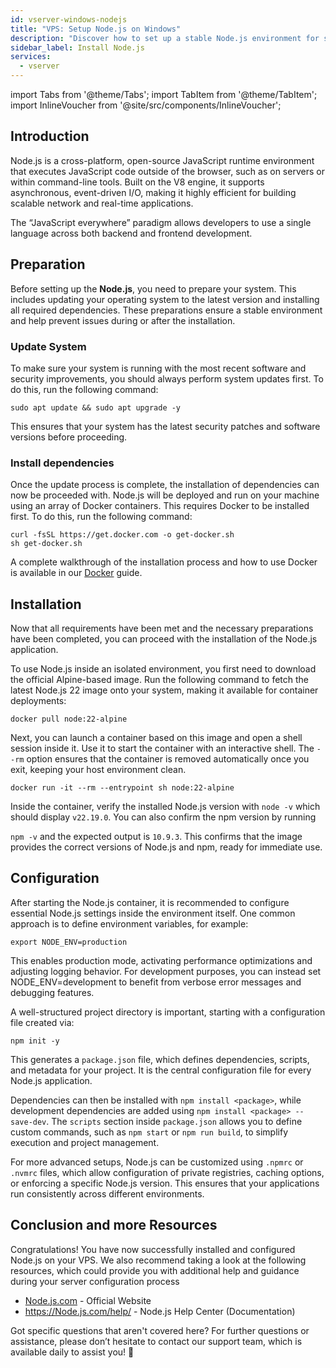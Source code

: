 ```yaml
---
id: vserver-windows-nodejs
title: "VPS: Setup Node.js on Windows"
description: "Discover how to set up a stable Node.js environment for scalable, real-time applications using Docker and system preparation → Learn more now"
sidebar_label: Install Node.js
services:
  - vserver
---
```


import Tabs from '@theme/Tabs';
import TabItem from '@theme/TabItem';
import InlineVoucher from '@site/src/components/InlineVoucher';

## Introduction

Node.js is a cross-platform, open-source JavaScript runtime environment that executes JavaScript code outside of the browser, such as on servers or within command-line tools. Built on the V8 engine, it supports asynchronous, event-driven I/O, making it highly efficient for building scalable network and real-time applications.

 The “JavaScript everywhere” paradigm allows developers to use a single language across both backend and frontend development.  



<InlineVoucher />



## Preparation

Before setting up the **Node.js**, you need to prepare your system. This includes updating your operating system to the latest version and installing all required dependencies. These preparations ensure a stable environment and help prevent issues during or after the installation.


### Update System
To make sure your system is running with the most recent software and security improvements, you should always perform system updates first. To do this, run the following command:

```
sudo apt update && sudo apt upgrade -y
```
This ensures that your system has the latest security patches and software versions before proceeding.

### Install dependencies
Once the update process is complete, the installation of dependencies can now be proceeded with. Node.js will be deployed and run on your machine using an array of Docker containers. This requires Docker to be installed first. To do this, run the following command: 

```
curl -fsSL https://get.docker.com -o get-docker.sh
sh get-docker.sh
```

A complete walkthrough of the installation process and how to use Docker is available in our [Docker](vserver-windows-docker.md) guide.



## Installation

Now that all requirements have been met and the necessary preparations have been completed, you can proceed with the installation of the Node.js application.


To use Node.js inside an isolated environment, you first need to download the official Alpine-based image. Run the following command to fetch the latest Node.js 22 image onto your system, making it available for container deployments:

```
docker pull node:22-alpine
```

Next, you can launch a container based on this image and open a shell session inside it. Use it to start the container with an interactive shell. The `--rm` option ensures that the container is removed automatically once you exit, keeping your host environment clean.  

```
docker run -it --rm --entrypoint sh node:22-alpine
```

Inside the container, verify the installed Node.js version with `node -v` which should display `v22.19.0`. You can also confirm the npm version by running

`npm -v` and the expected output is `10.9.3`. This confirms that the image provides the correct versions of Node.js and npm, ready for immediate use.



## Configuration

After starting the Node.js container, it is recommended to configure essential Node.js settings inside the environment itself. One common approach is to define environment variables, for example:

```
export NODE_ENV=production
```

This enables production mode, activating performance optimizations and adjusting logging behavior. For development purposes, you can instead set NODE_ENV=development to benefit from verbose error messages and debugging features.  

A well-structured project directory is important, starting with a configuration file created via:

```
npm init -y
```

This generates a `package.json` file, which defines dependencies, scripts, and metadata for your project. It is the central configuration file for every Node.js application.  

Dependencies can then be installed with `npm install <package>`, while development dependencies are added using `npm install <package> --save-dev`. The `scripts` section inside `package.json` allows you to define custom commands, such as `npm start` or `npm run build`, to simplify execution and project management.  

For more advanced setups, Node.js can be customized using `.npmrc` or `.nvmrc` files, which allow configuration of private registries, caching options, or enforcing a specific Node.js version. This ensures that your applications run consistently across different environments.



## Conclusion and more Resources

Congratulations! You have now successfully installed and configured Node.js on your VPS. We also recommend taking a look at the following resources, which could provide you with additional help and guidance during your server configuration process

- [Node.js.com](https://Node.js.com/) - Official Website
- https://Node.js.com/help/ - Node.js Help Center (Documentation)

Got specific questions that aren't covered here? For further questions or assistance, please don’t hesitate to contact our support team, which is available daily to assist you! 🙂